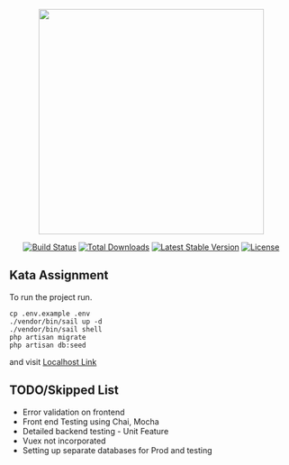 <p align="center"><a href="https://laravel.com" target="_blank"><img src="https://raw.githubusercontent.com/laravel/art/master/logo-lockup/5%20SVG/2%20CMYK/1%20Full%20Color/laravel-logolockup-cmyk-red.svg" width="400"></a></p>

<p align="center">
<a href="https://travis-ci.org/laravel/framework"><img src="https://travis-ci.org/laravel/framework.svg" alt="Build Status"></a>
<a href="https://packagist.org/packages/laravel/framework"><img src="https://img.shields.io/packagist/dt/laravel/framework" alt="Total Downloads"></a>
<a href="https://packagist.org/packages/laravel/framework"><img src="https://img.shields.io/packagist/v/laravel/framework" alt="Latest Stable Version"></a>
<a href="https://packagist.org/packages/laravel/framework"><img src="https://img.shields.io/packagist/l/laravel/framework" alt="License"></a>
</p>

## Kata Assignment

To run the project run.

```
cp .env.example .env
./vendor/bin/sail up -d
./vendor/bin/sail shell
php artisan migrate
php artisan db:seed
```

and visit
<a href="http://127.0.0.1">Localhost Link</a>

## TODO/Skipped List

-   Error validation on frontend
-   Front end Testing using Chai, Mocha
-   Detailed backend testing - Unit Feature
-   Vuex not incorporated
-   Setting up separate databases for Prod and testing
